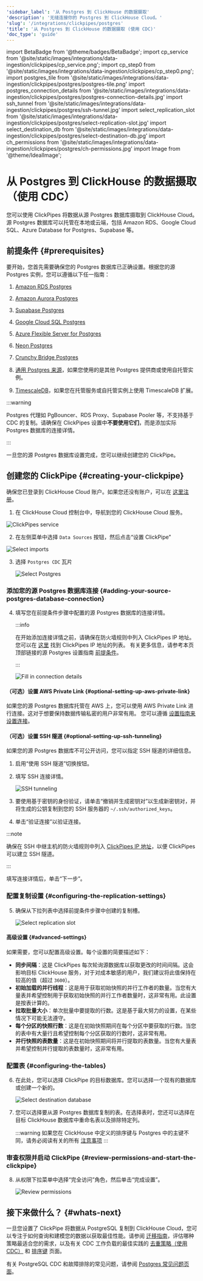 ```yaml
---
'sidebar_label': '从 Postgres 到 ClickHouse 的数据摄取'
'description': '无缝连接你的 Postgres 到 ClickHouse Cloud。'
'slug': '/integrations/clickpipes/postgres'
'title': '从 Postgres 到 ClickHouse 的数据摄取 (使用 CDC)'
'doc_type': 'guide'
---
```


import BetaBadge from '@theme/badges/BetaBadge';
import cp_service from '@site/static/images/integrations/data-ingestion/clickpipes/cp_service.png';
import cp_step0 from '@site/static/images/integrations/data-ingestion/clickpipes/cp_step0.png';
import postgres_tile from '@site/static/images/integrations/data-ingestion/clickpipes/postgres/postgres-tile.png'
import postgres_connection_details from '@site/static/images/integrations/data-ingestion/clickpipes/postgres/postgres-connection-details.jpg'
import ssh_tunnel from '@site/static/images/integrations/data-ingestion/clickpipes/postgres/ssh-tunnel.jpg'
import select_replication_slot from '@site/static/images/integrations/data-ingestion/clickpipes/postgres/select-replication-slot.jpg'
import select_destination_db from '@site/static/images/integrations/data-ingestion/clickpipes/postgres/select-destination-db.jpg'
import ch_permissions from '@site/static/images/integrations/data-ingestion/clickpipes/postgres/ch-permissions.jpg'
import Image from '@theme/IdealImage';


# 从 Postgres 到 ClickHouse 的数据摄取（使用 CDC）

您可以使用 ClickPipes 将数据从源 Postgres 数据库摄取到 ClickHouse Cloud。源 Postgres 数据库可以托管在本地或云端，包括 Amazon RDS、Google Cloud SQL、Azure Database for Postgres、Supabase 等。

## 前提条件 {#prerequisites}

要开始，您首先需要确保您的 Postgres 数据库已正确设置。根据您的源 Postgres 实例，您可以遵循以下任一指南：

1. [Amazon RDS Postgres](./postgres/source/rds)

2. [Amazon Aurora Postgres](./postgres/source/aurora)

3. [Supabase Postgres](./postgres/source/supabase)

4. [Google Cloud SQL Postgres](./postgres/source/google-cloudsql)

5. [Azure Flexible Server for Postgres](./postgres/source/azure-flexible-server-postgres)

6. [Neon Postgres](./postgres/source/neon-postgres)

7. [Crunchy Bridge Postgres](./postgres/source/crunchy-postgres)

8. [通用 Postgres 来源](./postgres/source/generic)，如果您使用的是其他 Postgres 提供商或使用自托管实例。

9. [TimescaleDB](./postgres/source/timescale)，如果您在托管服务或自托管实例上使用 TimescaleDB 扩展。

:::warning

Postgres 代理如 PgBouncer、RDS Proxy、Supabase Pooler 等，不支持基于 CDC 的复制。请确保在 ClickPipes 设置中**不要使用它们**，而是添加实际 Postgres 数据库的连接详情。

:::

一旦您的源 Postgres 数据库设置完成，您可以继续创建您的 ClickPipe。

## 创建您的 ClickPipe {#creating-your-clickpipe}

确保您已登录到 ClickHouse Cloud 账户。如果您还没有账户，可以在 [这里注册](https://cloud.clickhouse.com/)。

[//]: # (   TODO update image here)
1. 在 ClickHouse Cloud 控制台中，导航到您的 ClickHouse Cloud 服务。

<Image img={cp_service} alt="ClickPipes service" size="lg" border/>

2. 在左侧菜单中选择 `Data Sources` 按钮，然后点击“设置 ClickPipe”

<Image img={cp_step0} alt="Select imports" size="lg" border/>

3. 选择 `Postgres CDC` 瓦片

   <Image img={postgres_tile} alt="Select Postgres" size="lg" border/>

### 添加您的源 Postgres 数据库连接 {#adding-your-source-postgres-database-connection}

4. 填写您在前提条件步骤中配置的源 Postgres 数据库的连接详情。

   :::info

   在开始添加连接详情之前，请确保在防火墙规则中列入 ClickPipes IP 地址。您可以在 [这里](../index.md#list-of-static-ips) 找到 ClickPipes IP 地址的列表。
   有关更多信息，请参考本页顶部链接的源 Postgres 设置指南 [前提条件](#prerequisites)。

   :::

   <Image img={postgres_connection_details} alt="Fill in connection details" size="lg" border/>

#### （可选）设置 AWS Private Link {#optional-setting-up-aws-private-link}

如果您的源 Postgres 数据库托管在 AWS 上，您可以使用 AWS Private Link 进行连接。这对于想要保持数据传输私密的用户非常有用。
您可以遵循 [设置指南来设置连接](/integrations/clickpipes/aws-privatelink)。

#### （可选）设置 SSH 隧道 {#optional-setting-up-ssh-tunneling}

如果您的源 Postgres 数据库不可公开访问，您可以指定 SSH 隧道的详细信息。

1. 启用“使用 SSH 隧道”切换按钮。
2. 填写 SSH 连接详情。

   <Image img={ssh_tunnel} alt="SSH tunneling" size="lg" border/>

3. 要使用基于密钥的身份验证，请单击“撤销并生成密钥对”以生成新密钥对，并将生成的公钥复制到您的 SSH 服务器的 `~/.ssh/authorized_keys`。
4. 单击“验证连接”以验证连接。

:::note

确保在 SSH 中继主机的防火墙规则中列入 [ClickPipes IP 地址](../clickpipes#list-of-static-ips)，以便 ClickPipes 可以建立 SSH 隧道。

:::

填写连接详情后，单击“下一步”。

### 配置复制设置 {#configuring-the-replication-settings}

5. 确保从下拉列表中选择前提条件步骤中创建的复制槽。

   <Image img={select_replication_slot} alt="Select replication slot" size="lg" border/>

#### 高级设置 {#advanced-settings}

如果需要，您可以配置高级设置。每个设置的简要描述如下：

- **同步间隔**：这是 ClickPipes 每次轮询源数据库以获取更改的时间间隔。这会影响目标 ClickHouse 服务，对于对成本敏感的用户，我们建议将此值保持在较高的值（超过 `3600`）。
- **初始加载的并行线程**：这是用于获取初始快照的并行工作者的数量。当您有大量表并希望控制用于获取初始快照的并行工作者数量时，这非常有用。此设置是按表计算的。
- **拉取批量大小**：单次批量中要提取的行数。这是基于最大努力的设置，在某些情况下可能无法遵守。
- **每个分区的快照行数**：这是在初始快照期间在每个分区中要获取的行数。当您的表中有大量行且希望控制每个分区获取的行数时，这非常有用。
- **并行快照的表数量**：这是在初始快照期间将并行提取的表数量。当您有大量表并希望控制并行提取的表数量时，这非常有用。

### 配置表 {#configuring-the-tables}

6. 在此处，您可以选择 ClickPipe 的目标数据库。您可以选择一个现有的数据库或创建一个新的。

   <Image img={select_destination_db} alt="Select destination database" size="lg" border/>

7. 您可以选择要从源 Postgres 数据库复制的表。在选择表时，您还可以选择在目标 ClickHouse 数据库中重命名表以及排除特定列。

   :::warning
   如果您在 ClickHouse 中定义的排序键与 Postgres 中的主键不同，请务必阅读有关的所有 [注意事项](/integrations/clickpipes/postgres/ordering_keys)
   :::

### 审查权限并启动 ClickPipe {#review-permissions-and-start-the-clickpipe}

8. 从权限下拉菜单中选择“完全访问”角色，然后单击“完成设置”。

   <Image img={ch_permissions} alt="Review permissions" size="lg" border/>

## 接下来做什么？ {#whats-next}

一旦您设置了 ClickPipe 将数据从 PostgreSQL 复制到 ClickHouse Cloud，您可以专注于如何查询和建模您的数据以获取最佳性能。请参阅 [迁移指南](/migrations/postgresql/overview)，评估哪种策略最适合您的需求，以及有关 CDC 工作负载的最佳实践的 [去重策略（使用 CDC）](/integrations/clickpipes/postgres/deduplication) 和 [排序键](/integrations/clickpipes/postgres/ordering_keys) 页面。

有关 PostgreSQL CDC 和故障排除的常见问题，请参阅 [Postgres 常见问题页面](/integrations/clickpipes/postgres/faq)。
